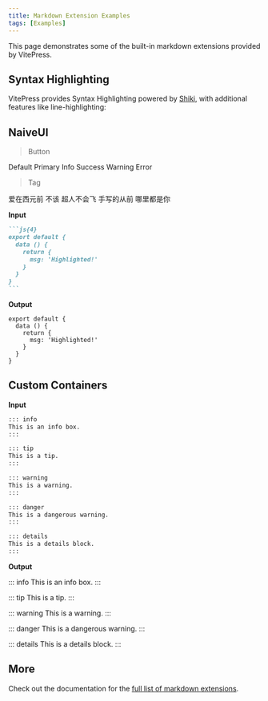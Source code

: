 ```yaml
---
title: Markdown Extension Examples
tags: [Examples]
---
```


<script setup>
import { NSpace, NButton, NTag } from 'naive-ui'
</script>

This page demonstrates some of the built-in markdown extensions provided by VitePress.

## Syntax Highlighting

VitePress provides Syntax Highlighting powered by [Shiki](https://github.com/shikijs/shiki), with additional features like line-highlighting:

## NaiveUI

> Button

<NSpace>
  <NButton>Default</NButton>
  <NButton type="primary">Primary</NButton>
  <NButton type="info">Info</NButton>
  <NButton type="success">Success</NButton>
  <NButton type="warning">Warning</NButton>
  <NButton type="error">Error</NButton>
</NSpace>

> Tag

<NSpace>
  <NTag :bordered="false">
  爱在西元前
  </NTag>
  <NTag :bordered="false" type="success">
  不该
  </NTag>
  <NTag :bordered="false" type="warning">
  超人不会飞
  </NTag>
  <NTag :bordered="false" type="error">
  手写的从前
  </NTag>
  <NTag :bordered="false" type="info">
  哪里都是你
  </NTag>
</NSpace>

**Input**

````md
```js{4}
export default {
  data () {
    return {
      msg: 'Highlighted!'
    }
  }
}
```
````

**Output**

```js{4}
export default {
  data () {
    return {
      msg: 'Highlighted!'
    }
  }
}
```

## Custom Containers

**Input**

```md
::: info
This is an info box.
:::

::: tip
This is a tip.
:::

::: warning
This is a warning.
:::

::: danger
This is a dangerous warning.
:::

::: details
This is a details block.
:::
```

**Output**

::: info
This is an info box.
:::

::: tip
This is a tip.
:::

::: warning
This is a warning.
:::

::: danger
This is a dangerous warning.
:::

::: details
This is a details block.
:::

## More

Check out the documentation for the [full list of markdown extensions](https://vitepress.dev/guide/markdown).
